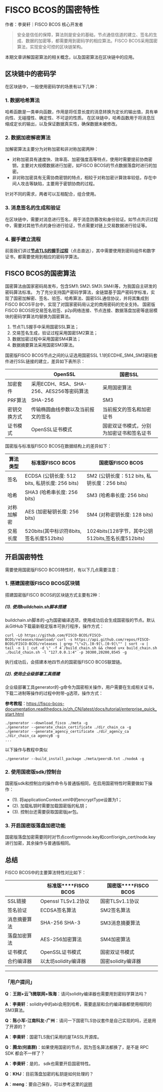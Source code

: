 # FISCO BCOS的国密特性

作者：李昊轩｜FISCO BCOS 核心开发者


> 安全是信任的保障，算法则是安全的基础，节点通信信道的建立、签名的生成、数据的加密等，都需要用到密码学的相应算法。FISCO BCOS采用国密算法，实现安全可控的区块链架构。

本期文章讲解国密算法的相关概念，以及国密算法在区块链中的应用。

## 区块链中的密码学

在区块链中，一般使用密码学的场景有以下几种：

### 1. 数据哈希算法

哈希函数是一类单向函数，作用是将任意长度的消息转换为定长的输出值，具有单向性、无碰撞性、确定性、不可逆的性质。
在区块链中，哈希函数用于将消息压缩成定长的输出，以及保证数据真实性，确保数据未被修改。

### 2. 数据加密解密算法

加解密算法主要分为对称加密和非对称加密两种：
- 对称加密具有速度快、效率高、加密强度高等特点，使用时需要提前协商密钥，主要对大规模数据进行加密，如FISCO BCOS的节点数据落盘时进行的加密。
- 非对称加密具有无需协商密钥的特点，相较于对称加密计算效率较低，存在中间人攻击等缺陷，主要用于密钥协商的过程。

针对不同的需求，两者可以互相配合，组合使用。

### 3. 消息签名的生成和验证

在区块链中，需要对消息进行签名，用于消息防篡改和身份验证。如节点共识过程中，需要对其他节点的身份进行验证，节点需要对链上交易数据进行验证等。

### 4. 握手建立流程

前面我们讲过[**节点TLS的握手过程**](https://mp.weixin.qq.com/s?__biz=MzU5NTg0MjA4MA==&mid=2247484845&idx=1&sn=c943c8a3f55a060991ffafec8bbdb27b&scene=21#wechat_redirect)（点击直达），其中需要使用到密码组件和数字证书，都需要使用到相应的密码学算法。

## FISCO BCOS的国密算法

国密算法由国家密码局发布，包含SM1\ SM2\ SM3\ SM4\等，为我国自主研发的密码算法标准。
为了充分支持国产密码学算法，金链盟基于国产密码学标准，实现了国密加解密、签名、验签、哈希算法、国密SSL通信协议，并将其集成到FISCO BCOS平台中，实现了对国家密码局认定的商用密码的完全支持。
国密版FISCO BCOS将交易签名验签、p2p网络连接、节点连接、数据落盘加密等底层模块的密码学算法均替换为国密算法。

1. 节点TLS握手中采用国密SSL算法；
2. 交易签名生成，验证过程采用国密SM2算法；
3.  数据加密过程中采用国密SM4算法；
4. 数据摘要算法采用国密SM3算法。

国密版FISCO BCOS节点之间的认证选用国密SSL 1.1的ECDHE_SM4_SM3密码套件进行SSL链接的建立，差异如下表所示：

|              | **OpenSSL**                              | **国密SSL**                              |
| ------------ | ---------------------------------------- | ---------------------------------------- |
| 加密套件     | 采用ECDH、RSA、SHA-256、AES256等密码算法 | 采用国密算法                             |
| PRF算法      | SHA-256                                  | SM3                                      |
| 密钥交换方式 | 传输椭圆曲线参数以及当前报文的签名       | 当前报文的签名和加密证书                 |
| 证书模式     | OpenSSL证书模式                          | 国密双证书模式，分别为加密证书和签名证书 |

国密版与标准版FISCO BCOS在数据结构上的差异如下：

| **算法类型** | **标准版**FISCO BCOS                           | **国密版**FISCO BCOS                               |
| ------------ | ---------------------------------------------- | -------------------------------------------------- |
| 签名         | ECDSA (公钥长度: 512 bits, 私钥长度: 256 bits) | SM2 (公钥长度：512 bits, 私钥长度：256 bits)       |
| 哈希         | SHA3 (哈希串长度: 256 bits)                    | SM3 (哈希串长度: 256 bits)                         |
| 对称加解密   | AES (加密秘钥长度: 256 bits)                   | SM4 (对称密钥长度: 128 bits)                       |
| 交易长度     | 520bits(其中标识符8bits,签名长度512bits)       | 1024bits(128字节，其中公钥512bits,签名长度512bits) |

## 开启国密特性

需要使用国密版FISCO BCOS特性时，有以下几点需要注意：

### 1. 搭建国密版FISCO BCOS区块链

搭建国密版FISCO BCOS的区块链方式主要有2种：

##### (1). 使用buildchain.sh脚本搭建

buildchain.sh脚本的-g为国密编译选项，使用成功后会生成国密版的节点。默认从GitHub下载最新稳定版本可执行程序，操作方式：

```
curl -LO https://github.com/FISCO-BCOS/FISCO-BCOS/releases/download/`curl -s https://api.github.com/repos/FISCO-BCOS/FISCO-BCOS/releases | grep "\"v2\.[0-9]\.[0-9]\"" | sort -u | tail -n 1 | cut -d \" -f 4`/build_chain.sh && chmod u+x build_chain.sh
./build_chain.sh -l "127.0.0.1:4" -p 30300,20200,8545 -g
```

执行成功后，会搭建本地四节点的国密版FISCO BCOS联盟链。

##### (2). 使用企业级部署工具搭建

企业级部署工具generator的-g命令为国密相关操作，用户需要在生成相关证书，下载二进制等操作的过程中附带-g选项，操作方式：

**参考教程**：https://fisco-bcos-documentation.readthedocs.io/zh_CN/latest/docs/tutorial/enterprise_quick_start.html

```
./generator --download_fisco ./meta -g
./generator --generate_chain_certificate ./dir_chain_ca -g
./generator --generate_agency_certificate ./dir_agency_ca ./dir_chain_ca agencyB -g
...
```

以下操作与教程中类似

```
./generator --build_install_package ./meta/peersB.txt ./nodeA -g
```

### 2. 使用国密版sdk/控制台

国密版sdk和控制台的操作命令与普通版相同，在启用国密特性时需要做如下操作：

- (1). 将applicationContext.xml中的encryptType设置为1；
- (2). 加载私钥时需要加载国密版的私钥；
- (3). 控制台还需要获取国密版jar包。

### 3. 开启国密版落盘加密功能

国密版落盘加密需要同时对节点conf/gmnode.key和conf/origin_cert/node.key进行加密，其余操作与普通版相同。

## 总结

FISCO BCOS中的主要算法特性对比如下：

|              | **标准版****FISCO BCOS** | **国密版****FISCO BCOS** |
| ------------ | ------------------------ | ------------------------ |
| SSL链接      | Openssl TLSv1.2协议      | 国密TLSv1.1协议          |
| 签名验证     | ECDSA签名算法            | SM2签名算法              |
| 消息摘要算法 | SHA-256 SHA-3            | SM3消息摘要算法          |
| 落盘加密算法 | AES-256加密算法          | SM4加密算法              |
| 证书模式     | OpenSSL证书模式          | 国密双证书模式           |
| 合约编译器   | 以太坊solidity编译器     | 国密solidity编译器       |

------

### 「用户提问」

**Q**：**王刚+云飞微联网+珠海**：请问solidity编译器也需要用到密码学算法吗？

**A**：**李昊轩**：solidity中的abi会用到哈希，需要底层和合约编译器都使用相同的SM3算法。

**Q**：**陈小军-江南科友-广州**：请问一下国密TLS协议套件是自己实现的吗，还是用了开源的？

**A**：**李昊轩**：国密TLS我们采用的是TASSL开源库。

**Q**：**腾龙(何直群)**：如果使用国密的节点，因为签名算法都换了，是不是 RPC SDK 都会不一样了？

**A**：**李昊轩**：是的， sdk也需要开启国密特性。

**Q**：**KHJ**：目前落盘加密的私钥是如何处理的？

**A**：**meng**：要自己保存，可以参考这里的[说明](https://fisco-bcos-documentation.readthedocs.io/zh_CN/latest/docs/manual/storage_security.html)